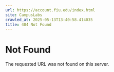 ```yaml
---
url: https://account.fiu.edu/index.html
site: CampusLabs
crawled_at: 2025-05-13T13:40:58.414035
title: 404 Not Found
---
```


# Not Found
The requested URL was not found on this server.
